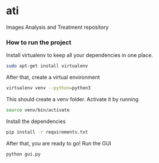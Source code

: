 # ati
Images Analysis and Treatment repository

### How to run the project
Install virtualenv to keep all your dependencies in one place.
```bash
sudo apt-get install virtualenv
```

After that, create a virtual environment
```bash
virtualenv venv --python=python3
```
This should create a venv folder. Activate it by running
```bash
source venv/bin/activate
```
Install the dependencies
```bash
pip install -r requirements.txt
```
After that, you are ready to go! Run the GUI
```bash
python gui.py
```

